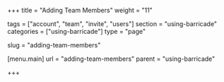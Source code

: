 +++
title = "Adding Team Members"
weight = "11"

tags = ["account", "team", "invite", "users"]
section = "using-barricade"
categories = ["using-barricade"]
type = "page"

slug = "adding-team-members"

[menu.main]
    url = "adding-team-members"
    parent = "using-barricade"

+++

